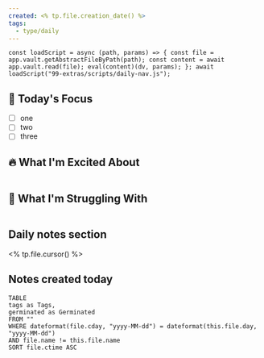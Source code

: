 ```yaml
---
created: <% tp.file.creation_date() %>
tags:
  - type/daily
---
```


```dataviewjs
const loadScript = async (path, params) => { const file = app.vault.getAbstractFileByPath(path); const content = await app.vault.read(file); eval(content)(dv, params); }; await 
loadScript("99-extras/scripts/daily-nav.js");
```

## 🎯 Today's Focus
- [ ] one
- [ ] two
- [ ] three

## 🔥 What I'm Excited About
```
```

## 🤔 What I'm Struggling With
```
```

## Daily notes section

<% tp.file.cursor() %>

## Notes created today

```dataview
TABLE
tags as Tags,
germinated as Germinated
FROM ""
WHERE dateformat(file.cday, "yyyy-MM-dd") = dateformat(this.file.day, "yyyy-MM-dd")
AND file.name != this.file.name 
SORT file.ctime ASC
```